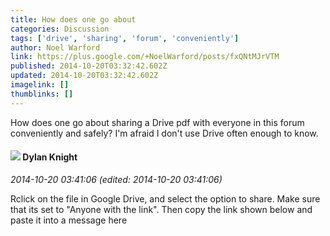 ```yaml
---
title: How does one go about
categories: Discussion
tags: ['drive', 'sharing', 'forum', 'conveniently']
author: Noel Warford
link: https://plus.google.com/+NoelWarford/posts/fxQNtMJrVTM
published: 2014-10-20T03:32:42.602Z
updated: 2014-10-20T03:32:42.602Z
imagelink: []
thumblinks: []
---
```


How does one go about sharing a Drive pdf with everyone in this forum conveniently and safely? I&#39;m afraid I don&#39;t use Drive often enough to know.
<div id='comment z13kgtrp0ty2zpwrc04civvp2yadxz35ozw0k'>
  <h4><img src='{{site.baseurl}}//images/avatars/105493931245261821643_photo.jpg'> Dylan Knight</h4>
      <p><cite>2014-10-20 03:41:06 (edited: 2014-10-20 03:41:06)</cite></p>
        <p>Rclick on the file in Google Drive, and select the option to share. Make sure that its set to &quot;Anyone with the link&quot;. Then copy the link shown below and paste it into a message here</p>
</div>
        